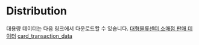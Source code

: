 # Distribution

대용량 데이터는 다음 링크에서 다운로드할 수 있습니다.
[대형물류센터 소매점 판매 데이터](https://docs.google.com/spreadsheets/d/157FK5Ss91LUIpXqEujf0lWCnFeThAE9y/edit?usp=drive_link&ouid=118111032598777946947&rtpof=true&sd=true)
[card_transaction_data](https://drive.google.com/file/d/15FtF2TGfnXfofr5v4oPOiGkGHytrkqMa/view?usp=drive_link)

